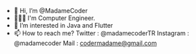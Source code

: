 - 👋 Hi, I’m @MadameCoder
- 👩🏻‍💻 I'm Computer Engineer.
- 👀 I’m interested in Java and Flutter
- 📫 How to reach me? 
Twitter : @madamecoderTR
Instagram : @madamecoder
Mail : codermadame@gmail.com



